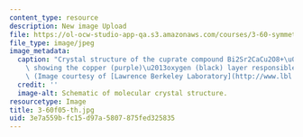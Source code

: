```yaml
---
content_type: resource
description: New image Upload
file: https://ol-ocw-studio-app-qa.s3.amazonaws.com/courses/3-60-symmetry-structure-and-tensor-properties-of-materials-fall-2005/3e7a559bfc15d97a5807875fed325835_3-60f05-th.jpg
file_type: image/jpeg
image_metadata:
  caption: "Crystal structure of the cuprate compound Bi2Sr2CaCu2O8+\u03B4 or Bi2212,\
    \ showing the copper (purple)\u2013oxygen (black) layer responsible for superconductivity.\
    \ (Image courtesy of [Lawrence Berkeley Laboratory](http://www.lbl.gov/).)"
  credit: ''
  image-alt: Schematic of molecular crystal structure.
resourcetype: Image
title: 3-60f05-th.jpg
uid: 3e7a559b-fc15-d97a-5807-875fed325835
---
```

